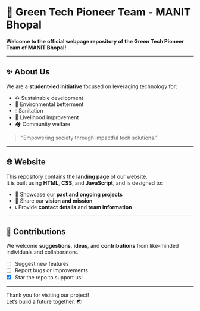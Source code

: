 # 🌿 Green Tech Pioneer Team - MANIT Bhopal

**Welcome to the official webpage repository of the Green Tech Pioneer Team of MANIT Bhopal!**

---

## ✨ About Us

We are a **student-led initiative** focused on leveraging technology for:
- ♻️ Sustainable development
- 🌱 Environmental betterment
- 💧 Sanitation
- 💼 Livelihood improvement
- 🏘️ Community welfare

> “Empowering society through impactful tech solutions.”

---

## 🌐 Website

This repository contains the **landing page** of our website.  
It is built using **HTML**, **CSS**, and **JavaScript**, and is designed to:

- 📌 Showcase our **past and ongoing projects**
- 🎯 Share our **vision and mission**
- 📞 Provide **contact details** and **team information**

---

## 🤝 Contributions

We welcome **suggestions**, **ideas**, and **contributions** from like-minded individuals and collaborators.

- [ ] Suggest new features  
- [ ] Report bugs or improvements  
- [x] Star the repo to support us!

---


Thank you for visiting our project!  
Let’s build a future together. 🌏

